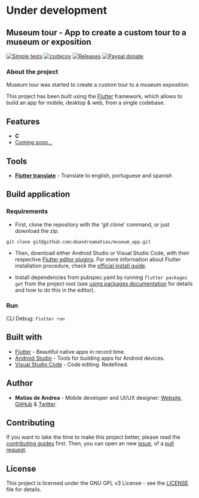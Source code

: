 # Under development

## Museum tour - App to create a custom tour to a museum or exposition

[![Simple tests](https://github.com/deandreamatias/museum_tour/actions/workflows/simple_tests.yaml/badge.svg)](https://github.com/deandreamatias/museum_tour/actions/workflows/simple_tests.yaml)
[![codecov](https://codecov.io/gh/deandreamatias/museum_tour/branch/main/graph/badge.svg?token=UME5U3Y9VH)](https://codecov.io/gh/deandreamatias/museum_tour)
[![Releases](https://img.shields.io/github/v/release/deandreamatias/museum_app)](https://github.com/deandreamatias/museum_app/releases)
[![Paypal donate](https://img.shields.io/badge/paypal-donate-blue)](https://paypal.me/deandreamatias)

### About the project

Museum tour was started to create a custom tour to a museum exposition.

This project has been built using the [Flutter](https://flutter.dev/) framework, which allows to build an app for mobile, desktop & web, from a single codebase.

## Features

- **C**
- [Coming soon...](https://trello.com/b/T5vqHIvY)

## Tools

- [**Flutter translate**](https://pub.dev/packages/flutter_translate) - Translate to english, portuguese and spanish

## Build application

### Requirements

- First, clone the repository with the 'git clone' command, or just download the zip.

```git
git clone git@github.com:deandreamatias/museum_app.git
```

- Then, download either Android Studio or Visual Studio Code, with their respective [Flutter editor plugins](https://flutter.dev/docs/get-started/editor). For more information about Flutter installation procedure, check the [official install guide](https://flutter.dev/docs/get-started/install).

- Install dependencies from pubspec.yaml by running `flutter packages get` from the project root (see [using packages documentation](https://flutter.dev/docs/development/packages-and-plugins/using-packages#adding-a-package-dependency-to-an-app) for details and how to do this in the editor).

### Run

CLI Debug: `flutter run`

## Built with

- [Flutter](https://flutter.dev/) - Beautiful native apps in record time.
- [Android Studio](https://developer.android.com/studio/index.html/) - Tools for building apps for Android devices.
- [Visual Studio Code](https://code.visualstudio.com/) - Code editing. Redefined.

## Author

- **Matias de Andrea** - Mobile developer and UI/UX designer: [Website](https://deandreamatias.com), [GitHub](https://github.com/deandreamatias) & [Twitter](https://twitter.com/deandreamatias).

## Contributing

If you want to take the time to make this project better, please read the [contributing guides](https://github.com/deandreamatias/museum_app/blob/master/CONTRIBUTING.md) first. Then, you can open an new [issue](https://github.com/deandreamatias/museum_app/issues/new/choose), of a [pull request](https://github.com/deandreamatias/museum_app/compare).

## License

This project is licensed under the GNU GPL v3 License - see the [LICENSE](LICENSE) file for details.
